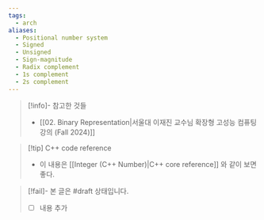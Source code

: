 ```yaml
---
tags:
  - arch
aliases:
  - Positional number system
  - Signed
  - Unsigned
  - Sign-magnitude
  - Radix complement
  - 1s complement
  - 2s complement
---
```

> [!info]- 참고한 것들
> - [[02. Binary Representation|서울대 이재진 교수님 확장형 고성능 컴퓨팅 강의 (Fall 2024)]]

> [!tip] C++ code reference
> - 이 내용은 [[Integer (C++ Number)|C++ core reference]] 와 같이 보면 좋다.

> [!fail]- 본 글은 #draft 상태입니다.
> - [ ] 내용 추가